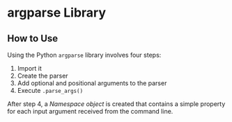 # argparse Library

## How to Use

Using the Python `argparse` library involves four steps:

1. Import it
2. Create the parser
3. Add optional and positional arguments to the parser
4. Execute `.parse_args()`

After step 4, a _Namespace object_ is created that contains a simple property for each input argument received from the command line.
